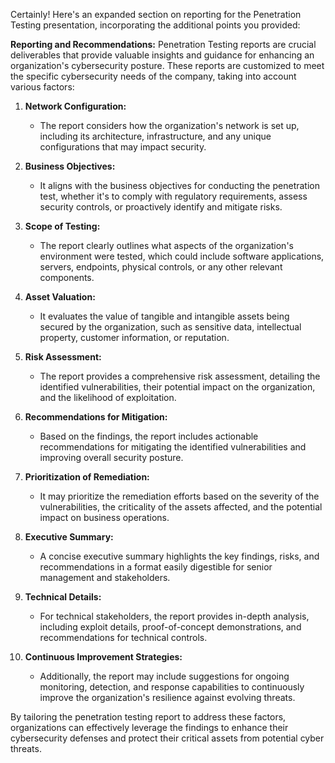 Certainly! Here's an expanded section on reporting for the Penetration Testing presentation, incorporating the additional points you provided:

**Reporting and Recommendations:**
Penetration Testing reports are crucial deliverables that provide valuable insights and guidance for enhancing an organization's cybersecurity posture. These reports are customized to meet the specific cybersecurity needs of the company, taking into account various factors:

1. **Network Configuration:**
   - The report considers how the organization's network is set up, including its architecture, infrastructure, and any unique configurations that may impact security.

2. **Business Objectives:**
   - It aligns with the business objectives for conducting the penetration test, whether it's to comply with regulatory requirements, assess security controls, or proactively identify and mitigate risks.

3. **Scope of Testing:**
   - The report clearly outlines what aspects of the organization's environment were tested, which could include software applications, servers, endpoints, physical controls, or any other relevant components.

4. **Asset Valuation:**
   - It evaluates the value of tangible and intangible assets being secured by the organization, such as sensitive data, intellectual property, customer information, or reputation.

5. **Risk Assessment:**
   - The report provides a comprehensive risk assessment, detailing the identified vulnerabilities, their potential impact on the organization, and the likelihood of exploitation.

6. **Recommendations for Mitigation:**
   - Based on the findings, the report includes actionable recommendations for mitigating the identified vulnerabilities and improving overall security posture.
   
7. **Prioritization of Remediation:**
   - It may prioritize the remediation efforts based on the severity of the vulnerabilities, the criticality of the assets affected, and the potential impact on business operations.

8. **Executive Summary:**
   - A concise executive summary highlights the key findings, risks, and recommendations in a format easily digestible for senior management and stakeholders.

9. **Technical Details:**
   - For technical stakeholders, the report provides in-depth analysis, including exploit details, proof-of-concept demonstrations, and recommendations for technical controls.

10. **Continuous Improvement Strategies:**
    - Additionally, the report may include suggestions for ongoing monitoring, detection, and response capabilities to continuously improve the organization's resilience against evolving threats.

By tailoring the penetration testing report to address these factors, organizations can effectively leverage the findings to enhance their cybersecurity defenses and protect their critical assets from potential cyber threats.